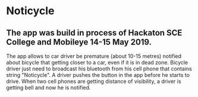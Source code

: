 # Noticycle
## The app was build in process of Hackaton SCE College and Mobileye 14-15 May 2019.
The app allows to car driver be premature (about 10-15 metres) notified  about bicycle that getting closer to a car, even if it is in dead zone.
Bicycle driver just need to broadcast his bluetooth from his cell phone that contains string "Noticycle".
A driver pushes the button in the app before he starts to drive.
When two cell phones are getting distance of visibility, a driver is getting bell and now he is notified.

